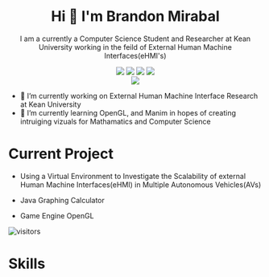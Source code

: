 
<div align="Center">
<h1> Hi 👋 I'm Brandon Mirabal 
  

</h1>

</div>

<div align="center">
<p> I am a currently a Computer Science Student and Researcher at Kean University working in the feild of External Human Machine Interfaces(eHMI's)</p>


<img src="https://img.shields.io/badge/Python-FFD43B?style=for-the-badge&logo=python&logoColor=blue">
<img src="https://img.shields.io/badge/C%2B%2B-00599C?style=for-the-badge&logo=c%2B%2B&logoColor=white">
<img src=https://img.shields.io/badge/MySQL-005C84?style=for-the-badge&logo=mysql&logoColor=white>
<img src=https://img.shields.io/badge/Pandas-2C2D72?style=for-the-badge&logo=pandas&logoColor=white>



  <div>
  <img src=https://user-images.githubusercontent.com/74038190/212284115-f47cd8ff-2ffb-4b04-b5bf-4d1c14c0247f.gif>
    <br>
  </div>
</div>









- 🔭 I’m currently working on External Human Machine Interface Research at Kean University
- 🌱 I’m currently learning OpenGL, and Manim in hopes of creating intruiging vizuals for Mathamatics and Computer Science


<h1>Current Project</h1>

- Using a Virtual Environment to Investigate the Scalability of external Human
Machine Interfaces(eHMI) in Multiple Autonomous Vehicles(AVs)

- Java Graphing Calculator

- Game Engine OpenGL


![visitors](https://visitor-badge.glitch.me/badge?page_id=page.id&left_color=green&right_color=red)


<h1>Skills</h1>







<!--
**Brandonmir15/Brandonmir15** is a ✨ _special_ ✨ repository because its `README.md` (this file) appears on your GitHub profile.

Here are some ideas to get you started:

- 🔭 I’m currently working on ...
- 🌱 I’m currently learning ...
- 👯 I’m looking to collaborate on ...
- 🤔 I’m looking for help with ...
- 💬 Ask me about ...
- 📫 How to reach me: ...
- 😄 Pronouns: ...
- ⚡ Fun fact: ...
-->
